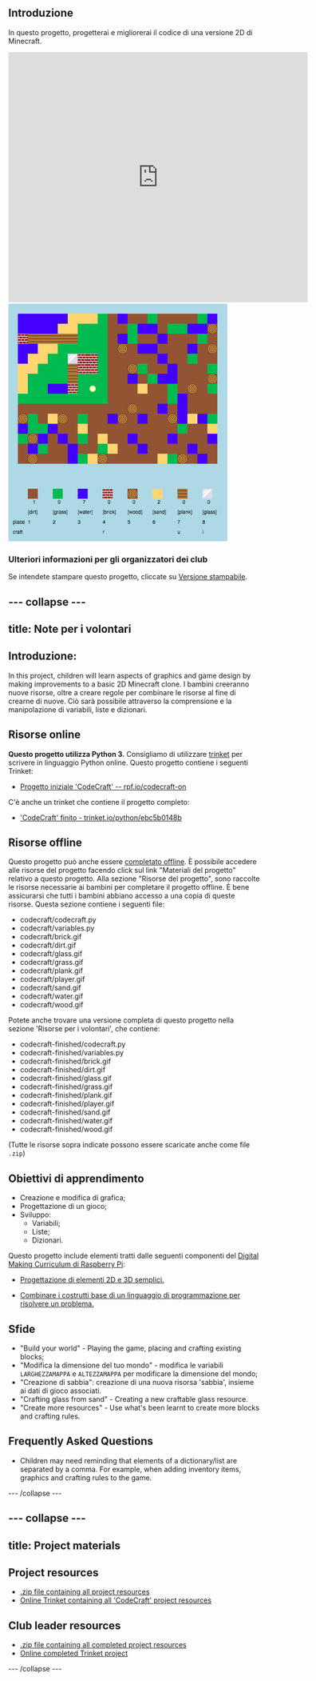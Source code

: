 ## Introduzione

In questo progetto, progetterai e migliorerai il codice di una versione 2D di Minecraft.

<div class="trinket">
  <iframe src="https://trinket.io/embed/python/ebc5b0148b?outputOnly=true&start=result" width="600" height="500" frameborder="0" marginwidth="0" marginheight="0" allowfullscreen>
  </iframe>
  <img src="images/craft-finished.png">
</div>

### Ulteriori informazioni per gli organizzatori dei club

Se intendete stampare questo progetto, cliccate su [Versione stampabile](https://projects.raspberrypi.org/en/projects/codecraft/print).

## \--- collapse \---

## title: Note per i volontari

## Introduzione:

In this project, children will learn aspects of graphics and game design by making improvements to a basic 2D Minecraft clone. I bambini creeranno nuove risorse, oltre a creare regole per combinare le risorse al fine di crearne di nuove. Ciò sarà possibile attraverso la comprensione e la manipolazione di variabili, liste e dizionari.

## Risorse online

**Questo progetto utilizza Python 3.** Consigliamo di utilizzare [trinket](https://trinket.io/) per scrivere in linguaggio Python online. Questo progetto contiene i seguenti Trinket:

+ [Progetto iniziale 'CodeCraft' -- rpf.io/codecraft-on](http://rpf.io/codecraft-on)

C'è anche un trinket che contiene il progetto completo:

+ ['CodeCraft' finito - trinket.io/python/ebc5b0148b](https://trinket.io/python/ebc5b0148b)

## Risorse offline

Questo progetto può anche essere [completato offline](https://www.codeclubprojects.org/en-GB/resources/python-working-offline/). È possibile accedere alle risorse del progetto facendo click sul link "Materiali del progetto" relativo a questo progetto. Alla sezione "Risorse del progetto", sono raccolte le risorse necessarie ai bambini per completare il progetto offline. È bene assicurarsi che tutti i bambini abbiano accesso a una copia di queste risorse. Questa sezione contiene i seguenti file:

+ codecraft/codecraft.py
+ codecraft/variables.py
+ codecraft/brick.gif
+ codecraft/dirt.gif
+ codecraft/glass.gif
+ codecraft/grass.gif
+ codecraft/plank.gif
+ codecraft/player.gif
+ codecraft/sand.gif
+ codecraft/water.gif
+ codecraft/wood.gif

Potete anche trovare una versione completa di questo progetto nella sezione 'Risorse per i volontari', che contiene:

+ codecraft-finished/codecraft.py
+ codecraft-finished/variables.py
+ codecraft-finished/brick.gif
+ codecraft-finished/dirt.gif
+ codecraft-finished/glass.gif
+ codecraft-finished/grass.gif
+ codecraft-finished/plank.gif
+ codecraft-finished/player.gif
+ codecraft-finished/sand.gif
+ codecraft-finished/water.gif
+ codecraft-finished/wood.gif

(Tutte le risorse sopra indicate possono essere scaricate anche come file `.zip`)

## Obiettivi di apprendimento

+ Creazione e modifica di grafica;
+ Progettazione di un gioco;
+ Sviluppo: 
    + Variabili;
    + Liste;
    + Dizionari.

Questo progetto include elementi tratti dalle seguenti componenti del [Digital Making Curriculum di Raspberry Pi](http://rpf.io/curriculum):

+ [Progettazione di elementi 2D e 3D semplici.](https://www.raspberrypi.org/curriculum/design/creator)

+ [Combinare i costrutti base di un linguaggio di programmazione per risolvere un problema.](https://www.raspberrypi.org/curriculum/programming/builder)

## Sfide

+ "Build your world" - Playing the game, placing and crafting existing blocks;
+ "Modifica la dimensione del tuo mondo" - modifica le variabili `LARGHEZZAMAPPA` e `ALTEZZAMAPPA` per modificare la dimensione del mondo;
+ "Creazione di sabbia": creazione di una nuova risorsa 'sabbia', insieme ai dati di gioco associati.
+ "Crafting glass from sand" - Creating a new craftable glass resource.
+ "Create more resources" - Use what's been learnt to create more blocks and crafting rules.

## Frequently Asked Questions

+ Children may need reminding that elements of a dictionary/list are separated by a comma. For example, when adding inventory items, graphics and crafting rules to the game.

\--- /collapse \---

## \--- collapse \---

## title: Project materials

## Project resources

+ [.zip file containing all project resources](resources/codecraft-resources.zip)
+ [Online Trinket containing all 'CodeCraft' project resources](http://rpf.io/codecraft-on)

## Club leader resources

+ [.zip file containing all completed project resources](solutions/codecraft-solution.zip)
+ [Online completed Trinket project](https://trinket.io/python/ebc5b0148b)

\--- /collapse \---